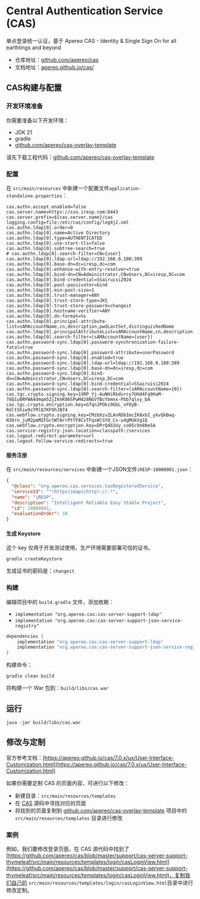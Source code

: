 # Central Authentication Service (CAS)

单点登录统一认证，基于 Apereo CAS - Identity & Single Sign On for all earthlings and beyond

- 仓库地址：[github.com/apereo/cas](https://github.com/apereo/cas)
- 文档地址：[apereo.github.io/cas/](https://apereo.github.io/cas/)

## CAS构建与配置

### 开发环境准备

你需要准备以下开发环境：

- JDK 21
- gradle
- [github.com/apereo/cas-overlay-template](https://github.com/apereo/cas-overlay-template)

请先下载工程代码：[github.com/apereo/cas-overlay-template](https://github.com/apereo/cas-overlay-template)

### 配置

在 ```src/main/resources``` 中新建一个配置文件```application-standalone.properties```：

```properties
cas.authn.accept.enabled=false
cas.server.name=https://sso.iresp.com:8443
cas.server.prefix=${cas.server.name}/cas
logging.config=file:/etc/cas/config/log4j2.xml
cas.authn.ldap[0].order=0
cas.authn.ldap[0].name=Active Directory
cas.authn.ldap[0].type=AUTHENTICATED
cas.authn.ldap[0].use-start-tls=false
cas.authn.ldap[0].subtree-search=true
# cas.authn.ldap[0].search-filter=CN={user}
cas.authn.ldap[0].ldap-url=ldap://192.168.0.180:389
cas.authn.ldap[0].base-dn=dc=iresp,dc=com
cas.authn.ldap[0].enhance-with-entry-resolver=true
cas.authn.ldap[0].bind-dn=CN=Administrator,CN=Users,DC=iresp,DC=com
cas.authn.ldap[0].bind-credential=SSairuisi2024
cas.authn.ldap[0].pool-passivator=bind
cas.authn.ldap[0].min-pool-size=1
cas.authn.ldap[0].trust-manager=ANY
cas.authn.ldap[0].trust-store-type=JKS
cas.authn.ldap[0].trust-store-password=changeit
cas.authn.ldap[0].hostname-verifier=ANY
cas.authn.ldap[0].dn-format=%s
cas.authn.ldap[0].principal-attribute-list=sAMAccountName,cn,description,pwdLastSet,distinguishedName
cas.authn.ldap[0].principalAttributeList=sAMAccountName,cn,description,pwdLastSet,distinguishedName
cas.authn.ldap[0].search-filter=(sAMAccountName={user})
cas.authn.password-sync.ldap[0].password-synchronization-failure-fatal=true
cas.authn.password-sync.ldap[0].password-attribute=userPassword
cas.authn.password-sync.ldap[0].enabled=true
cas.authn.password-sync.ldap[0].ldap-url=ldap://192.168.0.180:389
cas.authn.password-sync.ldap[0].base-dn=dc=iresp,dc=com
cas.authn.password-sync.ldap[0].bind-dn=CN=Administrator,CN=Users,DC=iresp,DC=com
cas.authn.password-sync.ldap[0].bind-credential=SSairuisi2024
cas.authn.password-sync.ldap[0].search-filter=(sAMAccountName={0})
cas.tgc.crypto.signing.key=1XRP_Yj-AuNHiRkdvrcy7UHd4Fq9HuM-78Q1u0RFWA4dmqm5ZjIkhK06SPwM428NGVfBcYbmnx-Pbb7qlxy_bA
cas.tgc.crypto.encryption.key=GfqnJPOkz9GbL_vFOyB-RdltShiw9zYMlQ7KFOhJN74
cas.webflow.crypto.signing.key=CMzbXzvZLAnRDbImcIK8xbI_ykvQkBwq-N3Orn_juM2pmM2FGctWTArrPtYF8CvTFqsWlSYQ_Cx-u4gMUkVg1Q
cas.webflow.crypto.encryption.key=DPrQ4b1Uy_coO5c9n80e5A
cas.service-registry.json.location=classpath:/services
cas.logout.redirect-parameter=url
cas.logout.follow-service-redirects=true
```

#### 服务注册

在 ```src/main/resources/services``` 中新建一个JSON文件```iRESP-10000001.json```：

```json
{
  "@class": "org.apereo.cas.services.CasRegisteredService",
  "serviceId": "^(https|imaps|http)://.*",
  "name": "iRESP",
  "description": "Intelligent Reliable Easy Stable Project",
  "id": 10000001,
  "evaluationOrder": 10
}
```

#### 生成 Keystore

这个 key 仅用于开发测试使用，生产环境需要部署可信的证书。

```shell
gradle createKeystore
```

生成证书的密码是：```changeit```

### 构建

编辑项目中的 ```build.gradle``` 文件，添加依赖：

 - ```implementation "org.apereo.cas:cas-server-support-ldap"```
 - ```implementation "org.apereo.cas:cas-server-support-json-service-registry"```

```gradle
dependencies {
    implementation "org.apereo.cas:cas-server-support-ldap"
    implementation "org.apereo.cas:cas-server-support-json-service-registry"
}
```

构建命令：

```shell
gradle clean build
```

将构建一个 War 包到：```build/libs/cas.war```

## 运行

```shell
java -jar build/libs/cas.war
```

## 修改与定制

官方参考文档：[https://apereo.github.io/cas/7.0.x/ux/User-Interface-Customization.html](https://apereo.github.io/cas/7.0.x/ux/User-Interface-Customization.html)

如果你需要定制 CAS 的页面内容，可进行以下修改：

- 新建目录：```src/main/resources/templates```
- 在 [CAS](https://github.com/apereo/cas/tree/master/support/cas-server-support-thymeleaf/src/main/resources/templates) 源码中寻找对应的页面
- 将找到的页面复制到 [github.com/apereo/cas-overlay-template](https://github.com/apereo/cas-overlay-template) 项目中的 ```src/main/resources/templates``` 目录进行修改

### 案例

例如，我们要修改登录页面，在 CAS 源代码中找到了 [https://github.com/apereo/cas/blob/master/support/cas-server-support-thymeleaf/src/main/resources/templates/login/casLoginView.html](https://github.com/apereo/cas/blob/master/support/cas-server-support-thymeleaf/src/main/resources/templates/login/casLoginView.html)，复制我们自己的 ```src/main/resources/templates/login/casLoginView.html```目录中进行修改定制。
